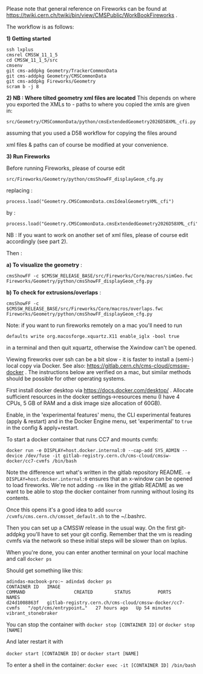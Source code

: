 Please note that general reference on Fireworks can be found at https://twiki.cern.ch/twiki/bin/view/CMSPublic/WorkBookFireworks .

The workflow is as follows:  
 
**1) Getting started**

    ssh lxplus
    cmsrel CMSSW_11_1_5
    cd CMSSW_11_1_5/src
    cmsenv
    git cms-addpkg Geometry/TrackerCommonData
    git cms-addpkg Geometry/CMSCommonData
    git cms-addpkg Fireworks/Geometry
    scram b -j 8


**2) NB : Where tilted geometry xml files are located**
This depends on where you exported the XMLs to - paths to where you copied the xmls are given in:

    src/Geometry/CMSCommonData/python/cmsExtendedGeometry2026D58XML_cfi.py

assuming that you used a D58 workflow for copying the files around

xml files & paths can of course be modified at your convenience.


**3) Run Fireworks**

Before running Fireworks, please of course edit

    src/Fireworks/Geometry/python/cmsShowFF_displayGeom_cfg.py

replacing :

    process.load("Geometry.CMSCommonData.cmsIdealGeometryXML_cfi")

by :

    process.load("Geometry.CMSCommonData.cmsExtendedGeometry2026D58XML_cfi")

NB : If you want to work on another set of xml files, please of course edit accordingly (see part 2).

Then :

**a) To visualize the geometry** :

    cmsShowFF -c $CMSSW_RELEASE_BASE/src/Fireworks/Core/macros/simGeo.fwc Fireworks/Geometry/python/cmsShowFF_displayGeom_cfg.py

**b) To check for extrusions/overlaps** :

    cmsShowFF -c $CMSSW_RELEASE_BASE/src/Fireworks/Core/macros/overlaps.fwc Fireworks/Geometry/python/cmsShowFF_displayGeom_cfg.py


Note: if you want to run fireworks remotely on a mac you'll need to run 

`defaults write org.macosforge.xquartz.X11 enable_iglx -bool true`

in a terminal and then quit xquartz, otherwise the Xwindow can't be opened.

Viewing fireworks over ssh can be a bit slow - it is faster to install a (semi-) local copy via Docker. See also: https://gitlab.cern.ch/cms-cloud/cmssw-docker . The instructions below are verified on a mac, but similar methods should be possible for other operating systems.

First install docker desktop via https://docs.docker.com/desktop/ . Allocate sufficient resources in the docker settings->resources menu (I have 4 CPUs, 5 GB of RAM and a disk image size allocation of 60GB).

Enable, in the 'experimental features' menu, the CLI experimental features (apply & restart) and in the Docker Engine menu, set 'experimental' to `true` in the config & apply+restart.

To start a docker container that runs CC7 and mounts cvmfs:

`docker run -e DISPLAY=host.docker.internal:0 --cap-add SYS_ADMIN --device /dev/fuse -it gitlab-registry.cern.ch/cms-cloud/cmssw-docker/cc7-cvmfs /bin/bash`

Note the difference wrt what's written in the gitlab repository README. `-e DISPLAY=host.docker.internal:0` ensures that an x-window can be opened to load fireworks. We're not adding `-rm` like in the gitlab README as we want to be able to stop the docker container from running without losing its contents.

Once this opens it's a good idea to add `source /cvmfs/cms.cern.ch/cmsset_default.sh` to the ~/.bashrc.

Then you can set up a CMSSW release in the usual way. On the first git-addpkg you'll have to set your git config. Remember that the vm is reading cvmfs via the network so these initial steps will be slower than on lxplus.

When you're done, you can enter another terminal on your local machine and call 
`docker ps`

Should get something like this:

```
adindas-macbook-pro:~ adinda$ docker ps
CONTAINER ID   IMAGE                                                      COMMAND                  CREATED        STATUS          PORTS     NAMES
d24d1008863f   gitlab-registry.cern.ch/cms-cloud/cmssw-docker/cc7-cvmfs   "/opt/cms/entrypoint…"   27 hours ago   Up 54 minutes             vibrant_stonebraker
```

You can stop the container with 
`docker stop [CONTAINER ID]` or `docker stop [NAME]`

And later restart it with

`docker start [CONTAINER ID]` or `docker start [NAME]`

To enter a shell in the container: `docker exec -it [CONTAINER ID] /bin/bash`


